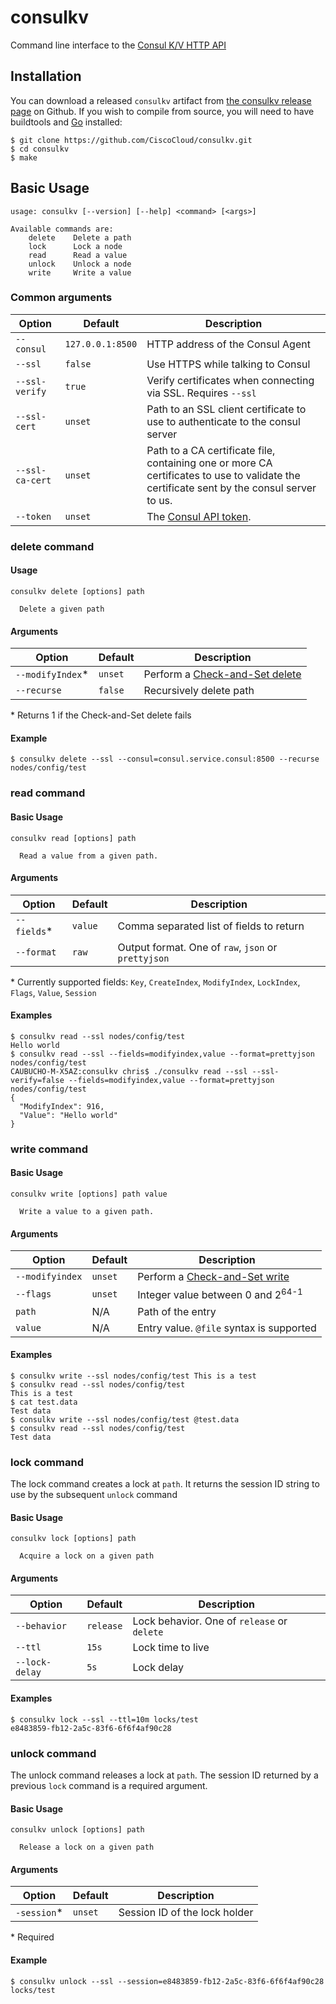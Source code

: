 # consulkv
Command line interface to the [Consul K/V HTTP API](https://consul.io/docs/agent/http/kv.html)

## Installation
You can download a released `consulkv` artifact from [the consulkv release page][Releases] on Github. If you wish to compile from source, you will need to have buildtools and [Go][] installed:

```shell
$ git clone https://github.com/CiscoCloud/consulkv.git
$ cd consulkv
$ make
```

## Basic Usage

```
usage: consulkv [--version] [--help] <command> [<args>]

Available commands are:
    delete    Delete a path
    lock      Lock a node
    read      Read a value
    unlock    Unlock a node
    write     Write a value

```

### Common arguments

| Option | Default | Description |
| ------ | ------- | ----------- |
| `--consul` | `127.0.0.1:8500` | HTTP address of the Consul Agent
| `--ssl` | `false` | Use HTTPS while talking to Consul
| `--ssl-verify` | `true` | Verify certificates when connecting via SSL. Requires `--ssl`
| `--ssl-cert` | `unset` | Path to an SSL client certificate to use to authenticate to the consul server
| `--ssl-ca-cert` | `unset` | Path to a CA certificate file, containing one or more CA certificates to use to validate the certificate sent by the consul server to us.
| `--token` | `unset` | The [Consul API token][Consul ACLs].


### delete command


#### Usage

```
consulkv delete [options] path

  Delete a given path
```

#### Arguments

| Option | Default | Description |
|--------|---------|-------------|
| `--modifyIndex`* | `unset` | Perform a [Check-and-Set delete](https://consul.io/docs/agent/http/kv.html#DELETE)
| `--recurse` | `false` | Recursively delete path

\* Returns 1 if the Check-and-Set delete fails

#### Example

```shell
$ consulkv delete --ssl --consul=consul.service.consul:8500 --recurse nodes/config/test
```

### read command

#### Basic Usage

```
consulkv read [options] path

  Read a value from a given path.
```

#### Arguments

| Option | Default | Description |
| ------ | ------- | ----------- |
| `--fields`* | `value` | Comma separated list of fields to return
| `--format` | `raw` | Output format. One of `raw`, `json` or `prettyjson`

\* Currently supported fields: `Key`, `CreateIndex`, `ModifyIndex`, `LockIndex`, `Flags`, `Value`, `Session`

#### Examples

```shell
$ consulkv read --ssl nodes/config/test
Hello world
$ consulkv read --ssl --fields=modifyindex,value --format=prettyjson nodes/config/test
CAUBUCHO-M-X5AZ:consulkv chris$ ./consulkv read --ssl --ssl-verify=false --fields=modifyindex,value --format=prettyjson nodes/config/test
{
  "ModifyIndex": 916,
  "Value": "Hello world"
}
```

### write command

#### Basic Usage

```
consulkv write [options] path value

  Write a value to a given path.
```

#### Arguments

| Option | Default | Description |
| ------ | ------- | ----------- |
| `--modifyindex` | `unset` | Perform a [Check-and-Set write](https://consul.io/docs/agent/http/kv.html#PUT)
| `--flags` | `unset` | Integer value between 0 and 2<sup>64-1</sup>
| `path` | N/A | Path of the entry
| `value` | N/A | Entry value. `@file` syntax is supported

#### Examples

```shell
$ consulkv write --ssl nodes/config/test This is a test
$ consulkv read --ssl nodes/config/test
This is a test
$ cat test.data
Test data
$ consulkv write --ssl nodes/config/test @test.data
$ consulkv read --ssl nodes/config/test
Test data
```

### lock command

The lock command creates a lock at `path`. It returns the session ID string to use by the subsequent `unlock` command

#### Basic Usage

```
consulkv lock [options] path

  Acquire a lock on a given path
```

#### Arguments

| Option | Default | Description |
| ------ | ------- | ----------- |
| `--behavior` | `release` | Lock behavior. One of `release` or `delete`
| `--ttl` | `15s` | Lock time to live
| `--lock-delay` | `5s` | Lock delay

#### Examples

```shell
$ consulkv lock --ssl --ttl=10m locks/test
e8483859-fb12-2a5c-83f6-6f6f4af90c28
```

### unlock command

The unlock command releases a lock at `path`. The session ID returned by a previous `lock` command is a required argument.

#### Basic Usage

```
consulkv unlock [options] path

  Release a lock on a given path
```

#### Arguments

| Option | Default | Description |
| ------ | ------- | ----------- |
| `-session`* | `unset` | Session ID of the lock holder

\* Required

#### Example

```shell
$ consulkv unlock --ssl --session=e8483859-fb12-2a5c-83f6-6f6f4af90c28 locks/test
```

[Consul ACLs]: http://www.consul.io/docs/internals/acl.html "Consul ACLs"
[Releases]: https://github.com/CiscoCloud/consulkv/releases "consulkv releases page"
[Go]: http://golang.org "Go the language"

